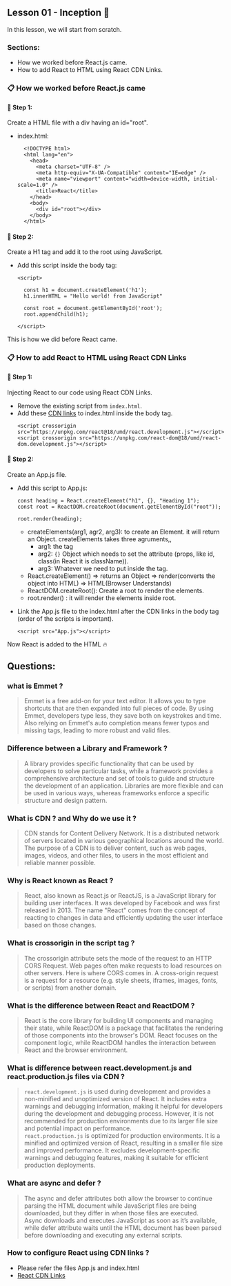 ## Lesson 01 - Inception 🚀

In this lesson, we will start from scratch. 
### Sections:
- How we worked before React.js came.
- How to add React to HTML using React CDN Links.

### 📋 How we worked before React.js came

#### 🔸 Step 1:
Create a HTML file with a div having an id="root".

- index.html:
  ```
    <!DOCTYPE html>
    <html lang="en">
      <head>
        <meta charset="UTF-8" />
        <meta http-equiv="X-UA-Compatible" content="IE=edge" />
        <meta name="viewport" content="width=device-width, initial-scale=1.0" />
        <title>React</title>
      </head>
      <body>
        <div id="root"></div>
      </body>
    </html>
  ```


#### 🔸 Step 2:
Create a H1 tag and add it to the root using JavaScript.

- Add this script inside the body tag:
  ```
  <script>
  
    const h1 = document.createElement('h1');
    h1.innerHTML = "Hello world! from JavaScript"

    const root = document.getElementById('root');
    root.appendChild(h1);
  
  </script>
  ```
This is how we did before React came.

### 📋 How to add React to HTML using React CDN Links

#### 🔸 Step 1:
Injecting React to our code using React CDN Links.

- Remove the existing script from `index.html`.
- Add these [CDN links](https://legacy.reactjs.org/docs/cdn-links.html) to index.html inside the body tag.
  ```
  <script crossorigin src="https://unpkg.com/react@18/umd/react.development.js"></script>
  <script crossorigin src="https://unpkg.com/react-dom@18/umd/react-dom.development.js"></script>
  ```
#### 🔸 Step 2:
Create an App.js file.
- Add this script to App.js:
  ```
  const heading = React.createElement("h1", {}, "Heading 1");
  const root = ReactDOM.createRoot(document.getElementById("root"));
  
  root.render(heading);
  ```
  
  - createElements(arg1, agr2, arg3): to create an Element. it will return an Object. createElements takes three agruments,,
    - arg1: the tag
    - arg2: `{}` Object which needs to set the attribute (props, like id, class(in React it is className)).
    - arg3: Whatever we need to put inside the tag.
  - React.createElement() => returns an Object => render(converts the object into HTML) => HTML(Browser Understands)
  - ReactDOM.createRoot(): Create a root to render the elements.
  - root.render() : it will render the elements inside root.
    
    
- Link the App.js file to the index.html after the CDN links in the body tag (order of the scripts is important).
  ```
  <script src="App.js"></script>
  ```

Now React is added to the HTML 🔥

## Questions:
### what is Emmet ?

> Emmet is a free add-on for your text editor. It allows you to type shortcuts that are then expanded into full pieces of code. By using Emmet, developers type less, they save both on keystrokes and time. Also relying on Emmet's auto completion means fewer typos and missing tags, leading to more robust and valid files.

### Difference between a Library and Framework ?
> A library provides specific functionality that can be used by developers to solve particular tasks, while a framework provides a comprehensive architecture and set of tools to guide and structure the development of an application. Libraries are more flexible and can be used in various ways, whereas frameworks enforce a specific structure and design pattern.

### What is CDN ? and Why do we use it ?
> CDN stands for Content Delivery Network. It is a distributed network of servers located in various geographical locations around the world. The purpose of a CDN is to deliver content, such as web pages, images, videos, and other files, to users in the most efficient and reliable manner possible.

### Why is React known as React ?
> React, also known as React.js or ReactJS, is a JavaScript library for building user interfaces. It was developed by Facebook and was first released in 2013. The name "React" comes from the concept of reacting to changes in data and efficiently updating the user interface based on those changes.

### What is crossorigin in the script tag ?
> The crossorigin attribute sets the mode of the request to an HTTP CORS Request. Web pages often make requests to load resources on other servers. Here is where CORS comes in. A cross-origin request is a request for a resource (e.g. style sheets, iframes, images, fonts, or scripts) from another domain.

### What is the difference between React and ReactDOM ?
> React is the core library for building UI components and managing their state, while ReactDOM is a package that facilitates the rendering of those components into the browser's DOM. React focuses on the component logic, while ReactDOM handles the interaction between React and the browser environment.

### What is difference between react.development.js and react.production.js files via CDN ?
> `react.development.js` is used during development and provides a non-minified and unoptimized version of React. It includes extra warnings and debugging information, making it helpful for developers during the development and debugging process. However, it is not recommended for production environments due to its larger file size and potential impact on performance.<br>
`react.production.js` is optimized for production environments. It is a minified and optimized version of React, resulting in a smaller file size and improved performance. It excludes development-specific warnings and debugging features, making it suitable for efficient production deployments.

### What are async and defer ?
> The async and defer attributes both allow the browser to continue parsing the HTML document while JavaScript files are being downloaded, but they differ in when those files are executed.<br>
Async downloads and executes JavaScript as soon as it’s available, while defer attribute waits until the HTML document has been parsed before downloading and executing any external scripts.

### How to configure React using CDN links ?
- Please refer the files App.js and index.html
- [React CDN Links](https://legacy.reactjs.org/docs/cdn-links.html)
